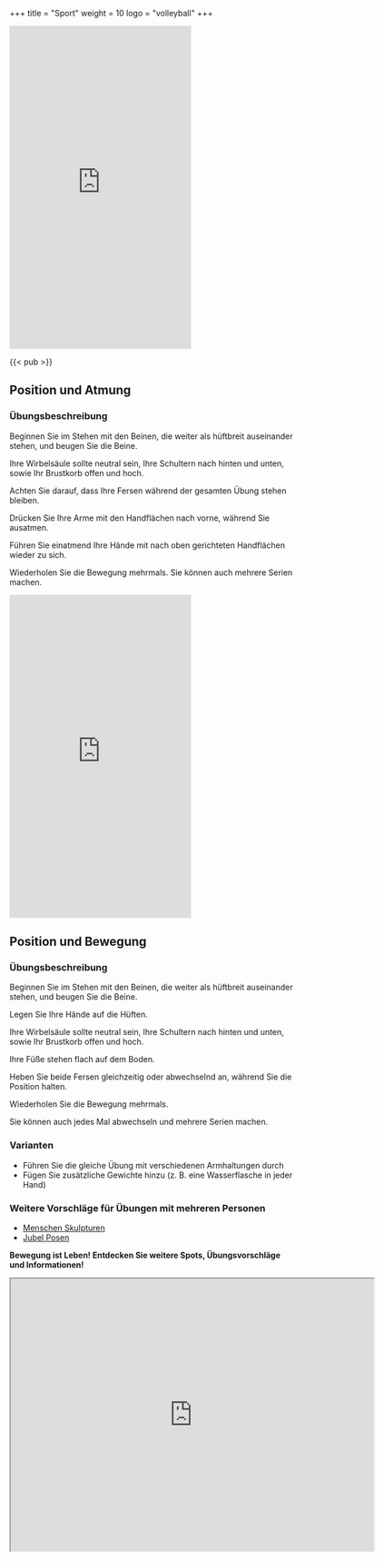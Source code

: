 +++
title = "Sport"
weight = 10
logo = "volleyball"
+++

<iframe src="https://player.vimeo.com/video/829729133?h=bfe8f1e599" width="320" height="569" frameborder="0" allow="autoplay; fullscreen; picture-in-picture" allowfullscreen></iframe>

{{< pub >}}

## Position und Atmung

### Übungsbeschreibung

Beginnen Sie im Stehen mit den Beinen, die weiter als hüftbreit auseinander stehen, und beugen Sie die Beine.

Ihre Wirbelsäule sollte neutral sein, Ihre Schultern nach hinten und unten, sowie Ihr Brustkorb offen und hoch. 

Achten Sie darauf, dass Ihre Fersen während der gesamten Übung stehen bleiben.

Drücken Sie Ihre Arme mit den Handflächen nach vorne, während Sie ausatmen.

Führen Sie einatmend Ihre Hände mit nach oben gerichteten Handflächen wieder zu sich.

Wiederholen Sie die Bewegung mehrmals. Sie können auch mehrere Serien machen.


<iframe src="https://player.vimeo.com/video/829073623?h=47feb32e83" width="320" height="569" frameborder="0" allow="autoplay; fullscreen; picture-in-picture" allowfullscreen></iframe>

## Position und Bewegung

### Übungsbeschreibung

Beginnen Sie im Stehen mit den Beinen, die weiter als hüftbreit auseinander stehen, und beugen Sie die Beine.

Legen Sie Ihre Hände auf die Hüften.

Ihre Wirbelsäule sollte neutral sein, Ihre Schultern nach hinten und unten, sowie Ihr Brustkorb offen und hoch. 

Ihre Füße stehen flach auf dem Boden.

Heben Sie beide Fersen gleichzeitig oder abwechselnd an, während Sie die Position halten.

Wiederholen Sie die Bewegung mehrmals.

Sie können auch jedes Mal abwechseln und mehrere Serien machen.

### Varianten

- Führen Sie die gleiche Übung mit verschiedenen Armhaltungen durch
- Fügen Sie zusätzliche Gewichte hinzu (z. B. eine Wasserflasche in jeder Hand)

### Weitere Vorschläge für Übungen mit mehreren Personen

- [Menschen Skulpturen](https://www.schulebewegt.ch/de/aufgaben/Statues_humaines)
- [Jubel Posen](https://www.schulebewegt.ch/de/aufgaben/Poses_joyeuses)

**Bewegung ist Leben! Entdecken Sie weitere Spots, Übungsvorschläge und Informationen!**

<iframe src="https://www.google.com/maps/d/embed?mid=1Y_MayqIs4MeIanE94d3WpBzvxOd55Cg&ehbc=2E312F" width="640" height="480"></iframe>